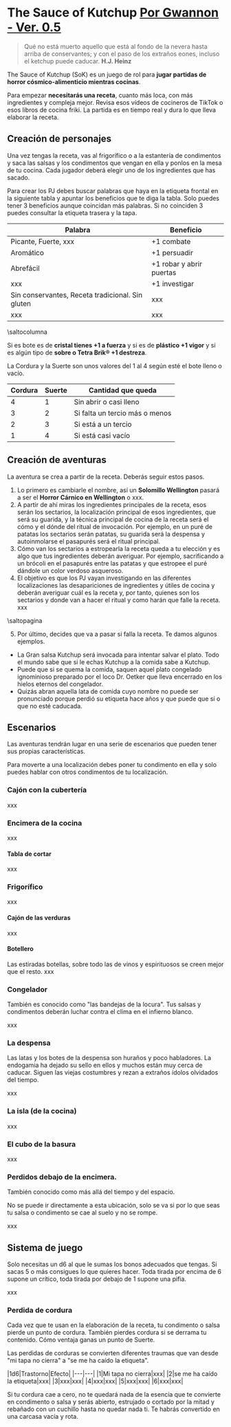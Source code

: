 # The Sauce of Kutchup [Por Gwannon - Ver. 0.5](https://gwannon.itch.io/the-sauce-of-kutchup) 

> Qué no está muerto aquello que está al fondo de la nevera hasta arriba de conservantes; y con el paso de los extraños eones, incluso el ketchup puede caducar. __H.J. Heinz__

The Sauce of Kutchup (SoK) es un juego de rol para **jugar partidas de horror cósmico-alimenticio mientras cocinas**. 

Para empezar **necesitarás una receta**, cuanto más loca, con más ingredientes y compleja mejor. Revisa esos vídeos de cocineros de TikTok o esos libros de cocina friki. La partida es en tiempo real y dura lo que lleva elaborar la receta.

## Creación de personajes

Una vez tengas la receta, vas al frigorífico o a la estantería de condimentos y saca las salsas y los condimentos que vengan en ella y ponlos en la mesa de tu cocina. Cada jugador deberá elegir uno de los ingredientes que has sacado.

Para crear los PJ debes buscar palabras que haya en la etiqueta frontal en la siguiente tabla y apuntar los beneficios que te diga la tabla. Solo puedes tener 3 beneficios aunque coincidan más palabras. Si no coinciden 3 puedes consultar la etiqueta trasera y la tapa.


|Palabra|Beneficio|
|---|---|
|Picante, Fuerte, xxx|+1 combate|
|Aromático|+1 persuadir|
|Abrefácil|+1 robar y abrir puertas|
|xxx|+1 investigar|
|Sin conservantes, Receta tradicional. Sin gluten|xxx|
|xxx|xxx|

\saltocolumna

Si es bote es de **cristal tienes +1 a fuerza** y si es de **plástico +1 vigor** y si es algún tipo de **sobre o Tetra Brik® +1 destreza**.

La Cordura y la Suerte son unos valores del 1 al 4 según esté el bote lleno o vacío.

|Cordura|Suerte|Cantidad que queda|
|---|---|---|
|4|1|Sin abrir o casi lleno|
|3|2|Si falta un tercio más o menos
|2|3|Si está a un tercio|
|1|4|Si está casi vacío|

## Creación de aventuras

La aventura se crea a partir de la receta. Deberás seguir estos pasos.

1. Lo primero es cambiarle el nombre, así un __Solomillo Wellington__ pasará a ser el __Horror Cárnico en Wellington__ o xxx.
2. A partir de ahí miras los ingredientes principales de la receta, esos serán los sectarios, la localización principal de esos ingredientes, que será su guarida, y la técnica principal de cocina de la receta será el cómo y el dónde del ritual de invocación. Por ejemplo, en un puré de patatas los sectarios serán patatas, su guarida será la despensa y autoinmolarse el pasapurés será el ritual principal.
3. Cómo van los sectarios a estropearla la receta queda a tu elección y es algo que tus ingredientes deberán averiguar. Por ejemplo, sacrificando a un brócoli en el pasapurés entre las patatas y que estropee el puré dándole un color verdoso asqueroso.
4. El objetivo es que los PJ vayan investigando en las diferentes localizaciones las desapariciones de ingredientes y útiles de cocina y deberán averiguar cuál es la receta y, por tanto, quienes son los sectarios y donde van a hacer el ritual y como harán que falle la receta. xxx

\saltopagina

5. Por último, decides que va a pasar si falla la receta. Te damos algunos ejemplos.
  * La Gran salsa Kutchup será invocada para intentar salvar el plato. Todo el mundo sabe que si le echas Kutchup a la comida sabe a Kutchup.
  * Puede que si se quema la comida, saquen aquel plato congelado ignominioso preparado por el loco Dr. Oetker que lleva encerrado en los hielos eternos del congelador.
  * Quizás abran aquella lata de comida cuyo nombre no puede ser pronunciado porque perdió su etiqueta hace años y que puede que sí o que no esté caducada.

## Escenarios

Las aventuras tendrán lugar en una serie de escenarios que pueden tener sus propias características.

Para moverte a una localización debes poner tu condimento en ella y solo puedes hablar con otros condimentos de tu localización.

### Cajón con la cubertería

xxx

### Encimera de la cocina

xxx

#### Tabla de cortar

xxx

### Frigorífico 

xxx

#### Cajón de las verduras

xxx

#### Botellero

Las estiradas botellas, sobre todo las de vinos y espirituosos se creen mejor que el resto. xxx 

### Congelador

También es conocido como "las bandejas de la locura". Tus salsas y condimentos deberán luchar contra el clima en el infierno blanco.

xxx

### La despensa

Las latas y los botes de la despensa son huraños y poco habladores. La endogamia ha dejado su sello en ellos y muchos están muy cerca de caducar. Siguen las viejas costumbres y rezan a extraños ídolos olvidados del tiempo.

xxx

### La isla (de la cocina)

xxx

### El cubo de la basura

xxx

### Perdidos debajo de la encimera.

También conocido como más allá del tiempo y del espacio.

No se puede ir directamente a esta ubicación, solo se va si por lo que seas tu salsa o condimento se cae al suelo y no se rompe.

xxx

## Sistema de juego

Solo necesitas un d6 al que le sumas los bonos adecuados que tengas. Si sacas 5 o más consigues lo que quieres hacer. Toda tirada por encima de 6 supone un crítico, toda tirada por debajo de 1 supone una pifia.

xxx

### Perdida de cordura

Cada vez que te usan en la elaboración de la receta, tu condimento o salsa pierde un punto de cordura. También pierdes cordura si se derrama tu contenido. Cómo ventaja ganas un punto de Suerte.

Las perdidas de corduras se convierten diferentes traumas que van desde "mi tapa no cierra" a "se me ha caído la etiqueta".

|1d6|Trastorno|Efecto|
|---|---|
|1|Mi tapa no cierra|xxx|
|2|se me ha caído la etiqueta|xxx|
|3|xxx|xxx|
|4|xxx|xxx|
|5|xxx|xxx|
|6|xxx|xxx|

Si tu cordura cae a cero, no te quedará nada de la esencia que te convierte en condimento o salsa y serás abierto, estrujado o cortado por la mitad y rebañado con un cuchillo hasta no quedar nada ti. Te habrás convertido en una carcasa vacía y rota.
